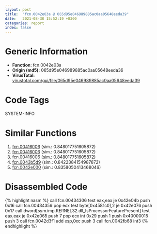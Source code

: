 ```yaml
---
layout: post
title:  "fcn.0042e03a @ 065d95e046989885ac0aa05648eeda39"
date:   2021-08-30 15:52:19 +0300
categories: report
index: false
---
```


# Generic Information
- **Function:** fcn.0042e03a
- **Origin (md5):** 065d95e046989885ac0aa05648eeda39
- **VirusTotal:** [virustotal.com/gui/file/065d95e046989885ac0aa05648eeda39][virustotal_ref]

# Code Tags
<span class="tag" id="SYSTEM-INFO">SYSTEM-INFO</span>


# Similar Functions

1. [fcn.00416006][similar_1_ref] (sim.: 0.848017751605872)
2. [fcn.00416006][similar_2_ref] (sim.: 0.848017751605872)
3. [fcn.00416006][similar_3_ref] (sim.: 0.848017751605872)
4. [fcn.0043b5d9][similar_4_ref] (sim.: 0.8422384154987872)
5. [fcn.0042e000][similar_5_ref] (sim.: 0.8358050413468046)


# Disassembled Code

{% highlight nasm %}
call fcn.00434306
test eax,eax
je 0x42e04b
push 0x16
call fcn.00434356
pop ecx
test byte[0x4581c0],2
je 0x42e076
push 0x17
call dword[sym.imp.KERNEL32.dll_IsProcessorFeaturePresent]
test eax,eax
je 0x42e065
push 7
pop ecx
int 0x29
push 1
push 0x40000015
push 3
call fcn.0042d3f1
add esp,0xc
push 3
call fcn.0042fb68
int3 
{% endhighlight %}


[similar_1_ref]: /report/fcn.00416006@7a3a0c983ae0c0ae537e7010d24072c9
[similar_2_ref]: /report/fcn.00416006@912beaab0bb0679fee17cef9ce127a44
[similar_3_ref]: /report/fcn.00416006@5a99618b63178d7a221552fe962992e3
[similar_4_ref]: /report/fcn.0043b5d9@215ca4d81c84c96857c4ea7774d942de
[similar_5_ref]: /report/fcn.0042e000@b087b9611605c28cc2f86356efd33bcb
[virustotal_ref]: https://www.virustotal.com/gui/file/065d95e046989885ac0aa05648eeda39